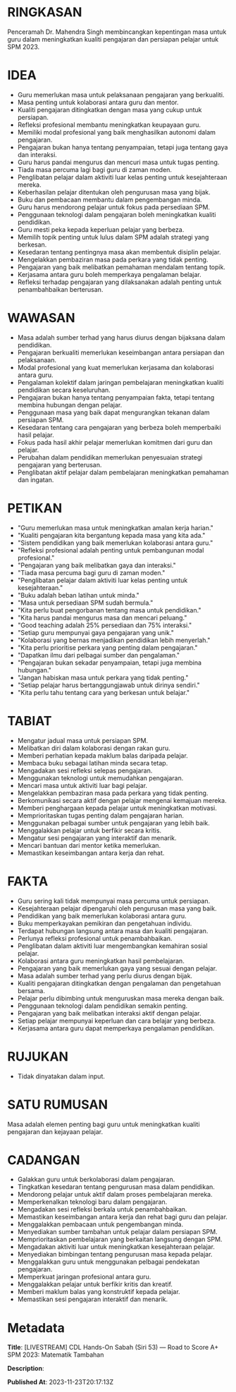 # RINGKASAN
Penceramah Dr. Mahendra Singh membincangkan kepentingan masa untuk guru dalam meningkatkan kualiti pengajaran dan persiapan pelajar untuk SPM 2023.

# IDEA
- Guru memerlukan masa untuk pelaksanaan pengajaran yang berkualiti.
- Masa penting untuk kolaborasi antara guru dan mentor.
- Kualiti pengajaran ditingkatkan dengan masa yang cukup untuk persiapan.
- Refleksi profesional membantu meningkatkan keupayaan guru.
- Memiliki modal profesional yang baik menghasilkan autonomi dalam pengajaran.
- Pengajaran bukan hanya tentang penyampaian, tetapi juga tentang gaya dan interaksi.
- Guru harus pandai mengurus dan mencuri masa untuk tugas penting.
- Tiada masa percuma lagi bagi guru di zaman moden.
- Penglibatan pelajar dalam aktiviti luar kelas penting untuk kesejahteraan mereka.
- Keberhasilan pelajar ditentukan oleh pengurusan masa yang bijak.
- Buku dan pembacaan membantu dalam pengembangan minda.
- Guru harus mendorong pelajar untuk fokus pada persediaan SPM.
- Penggunaan teknologi dalam pengajaran boleh meningkatkan kualiti pendidikan.
- Guru mesti peka kepada keperluan pelajar yang berbeza.
- Memilih topik penting untuk lulus dalam SPM adalah strategi yang berkesan.
- Kesedaran tentang pentingnya masa akan membentuk disiplin pelajar.
- Mengelakkan pembaziran masa pada perkara yang tidak penting.
- Pengajaran yang baik melibatkan pemahaman mendalam tentang topik.
- Kerjasama antara guru boleh memperkaya pengalaman belajar.
- Refleksi terhadap pengajaran yang dilaksanakan adalah penting untuk penambahbaikan berterusan.

# WAWASAN
- Masa adalah sumber terhad yang harus diurus dengan bijaksana dalam pendidikan.
- Pengajaran berkualiti memerlukan keseimbangan antara persiapan dan pelaksanaan.
- Modal profesional yang kuat memerlukan kerjasama dan kolaborasi antara guru.
- Pengalaman kolektif dalam jaringan pembelajaran meningkatkan kualiti pendidikan secara keseluruhan.
- Pengajaran bukan hanya tentang penyampaian fakta, tetapi tentang membina hubungan dengan pelajar.
- Penggunaan masa yang baik dapat mengurangkan tekanan dalam persiapan SPM.
- Kesedaran tentang cara pengajaran yang berbeza boleh memperbaiki hasil pelajar.
- Fokus pada hasil akhir pelajar memerlukan komitmen dari guru dan pelajar.
- Perubahan dalam pendidikan memerlukan penyesuaian strategi pengajaran yang berterusan.
- Penglibatan aktif pelajar dalam pembelajaran meningkatkan pemahaman dan ingatan.

# PETIKAN
- "Guru memerlukan masa untuk meningkatkan amalan kerja harian."
- "Kualiti pengajaran kita bergantung kepada masa yang kita ada."
- "Sistem pendidikan yang baik memerlukan kolaborasi antara guru."
- "Refleksi profesional adalah penting untuk pembangunan modal profesional."
- "Pengajaran yang baik melibatkan gaya dan interaksi."
- "Tiada masa percuma bagi guru di zaman moden."
- "Penglibatan pelajar dalam aktiviti luar kelas penting untuk kesejahteraan."
- "Buku adalah beban latihan untuk minda."
- "Masa untuk persediaan SPM sudah bermula."
- "Kita perlu buat pengorbanan tentang masa untuk pendidikan."
- "Kita harus pandai mengurus masa dan mencari peluang."
- "Good teaching adalah 25% persediaan dan 75% interaksi."
- "Setiap guru mempunyai gaya pengajaran yang unik."
- "Kolaborasi yang bernas menjadikan pendidikan lebih menyerlah."
- "Kita perlu prioritise perkara yang penting dalam pengajaran."
- "Dapatkan ilmu dari pelbagai sumber dan pengalaman."
- "Pengajaran bukan sekadar penyampaian, tetapi juga membina hubungan."
- "Jangan habiskan masa untuk perkara yang tidak penting."
- "Setiap pelajar harus bertanggungjawab untuk dirinya sendiri."
- "Kita perlu tahu tentang cara yang berkesan untuk belajar."

# TABIAT
- Mengatur jadual masa untuk persiapan SPM.
- Melibatkan diri dalam kolaborasi dengan rakan guru.
- Memberi perhatian kepada maklum balas daripada pelajar.
- Membaca buku sebagai latihan minda secara tetap.
- Mengadakan sesi refleksi selepas pengajaran.
- Menggunakan teknologi untuk memudahkan pengajaran.
- Mencari masa untuk aktiviti luar bagi pelajar.
- Mengelakkan pembaziran masa pada perkara yang tidak penting.
- Berkomunikasi secara aktif dengan pelajar mengenai kemajuan mereka.
- Memberi penghargaan kepada pelajar untuk meningkatkan motivasi.
- Memprioritaskan tugas penting dalam pengajaran harian.
- Menggunakan pelbagai sumber untuk pengajaran yang lebih baik.
- Menggalakkan pelajar untuk berfikir secara kritis.
- Mengatur sesi pengajaran yang interaktif dan menarik.
- Mencari bantuan dari mentor ketika memerlukan.
- Memastikan keseimbangan antara kerja dan rehat.

# FAKTA
- Guru sering kali tidak mempunyai masa percuma untuk persiapan.
- Kesejahteraan pelajar dipengaruhi oleh pengurusan masa yang baik.
- Pendidikan yang baik memerlukan kolaborasi antara guru.
- Buku memperkayakan pemikiran dan pengetahuan individu.
- Terdapat hubungan langsung antara masa dan kualiti pengajaran.
- Perlunya refleksi profesional untuk penambahbaikan.
- Penglibatan dalam aktiviti luar mengembangkan kemahiran sosial pelajar.
- Kolaborasi antara guru meningkatkan hasil pembelajaran.
- Pengajaran yang baik memerlukan gaya yang sesuai dengan pelajar.
- Masa adalah sumber terhad yang perlu diurus dengan bijak.
- Kualiti pengajaran ditingkatkan dengan pengalaman dan pengetahuan bersama.
- Pelajar perlu dibimbing untuk menguruskan masa mereka dengan baik.
- Penggunaan teknologi dalam pendidikan semakin penting.
- Pengajaran yang baik melibatkan interaksi aktif dengan pelajar.
- Setiap pelajar mempunyai keperluan dan cara belajar yang berbeza.
- Kerjasama antara guru dapat memperkaya pengalaman pendidikan.

# RUJUKAN
- Tidak dinyatakan dalam input.

# SATU RUMUSAN
Masa adalah elemen penting bagi guru untuk meningkatkan kualiti pengajaran dan kejayaan pelajar.

# CADANGAN
- Galakkan guru untuk berkolaborasi dalam pengajaran.
- Tingkatkan kesedaran tentang pengurusan masa dalam pendidikan.
- Mendorong pelajar untuk aktif dalam proses pembelajaran mereka.
- Memperkenalkan teknologi baru dalam pengajaran.
- Mengadakan sesi refleksi berkala untuk penambahbaikan.
- Memastikan keseimbangan antara kerja dan rehat bagi guru dan pelajar.
- Menggalakkan pembacaan untuk pengembangan minda.
- Menyediakan sumber tambahan untuk pelajar dalam persiapan SPM.
- Memprioritaskan pembelajaran yang berkaitan langsung dengan SPM.
- Mengadakan aktiviti luar untuk meningkatkan kesejahteraan pelajar.
- Menyediakan bimbingan tentang pengurusan masa kepada pelajar.
- Menggalakkan guru untuk menggunakan pelbagai pendekatan pengajaran.
- Memperkuat jaringan profesional antara guru.
- Menggalakkan pelajar untuk berfikir kritis dan kreatif.
- Memberi maklum balas yang konstruktif kepada pelajar.
- Memastikan sesi pengajaran interaktif dan menarik.

# Metadata
**Title**: [LIVESTREAM] CDL Hands-On Sabah (Siri 53) — Road to Score A+ SPM 2023: Matematik Tambahan

**Description**: 

**Published At**: 2023-11-23T20:17:13Z